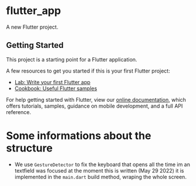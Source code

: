 # flutter_app

A new Flutter project.

## Getting Started

This project is a starting point for a Flutter application.

A few resources to get you started if this is your first Flutter project:

- [Lab: Write your first Flutter app](https://flutter.dev/docs/get-started/codelab)
- [Cookbook: Useful Flutter samples](https://flutter.dev/docs/cookbook)

For help getting started with Flutter, view our
[online documentation](https://flutter.dev/docs), which offers tutorials,
samples, guidance on mobile development, and a full API reference.


# Some informations about the structure
- We use ```GestureDetector``` to fix the keyboard that opens all the time im an textfield was focused 
  at the moment this is written (May 29 2022) it is implemented in the ```main.dart``` build method, wraping the whole screen.